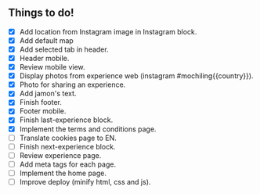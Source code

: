 Things to do!
-------------

- [x] Add location from Instagram image in Instagram block.
- [x] Add default map
- [x] Add selected tab in header.
- [x] Header mobile.
- [x] Review mobile view.
- [x] Display photos from experience web (instagram #mochiling{{country}}).
- [x] Photo for sharing an experience.
- [x] Add jamon's text.
- [x] Finish footer.
- [x] Footer mobile.
- [x] Finish last-experience block.
- [x] Implement the terms and conditions page.
- [ ] Translate cookies page to EN.
- [ ] Finish next-experience block.
- [ ] Review experience page.
- [ ] Add meta tags for each page.
- [ ] Implement the home page.
- [ ] Improve deploy (minify html, css and js).
